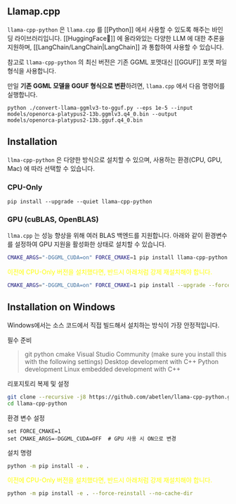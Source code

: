 
## Llamap.cpp 

`llama-cpp-python` 은 `llama.cpp` 를 [[Python]] 에서 사용할 수 있도록 해주는 바인딩 라이브러리입니다. [[HuggingFace🤗]] 에 올라와있는 다양한 LLM 에 대한 추론을 지원하며, [[LangChain/LangChain|LangChain]] 과 통합하여 사용할 수 있습니다.

참고로 `llama-cpp-python` 의 최신 버전은 기존 GGML 포맷대신 [[GGUF]] 포맷 파일 형식을 사용합니다.

만일 **기존 GGML 모델을 GGUF 형식으로 변환**하려면, `llama.cpp` 에서 다음 명령어를 실행합니다.

```
python ./convert-llama-ggmlv3-to-gguf.py --eps 1e-5 --input models/openorca-platypus2-13b.ggmlv3.q4_0.bin --output models/openorca-platypus2-13b.gguf.q4_0.bin
```

## Installation

`llma-cpp-python` 은 다양한 방식으로 설치할 수 있으며, 사용하는 환경(CPU, GPU, Mac) 에 따라 선택할 수 있습니다.

### CPU-Only

```
pip install --upgrade --quiet llama-cpp-python
```


### GPU (cuBLAS, OpenBLAS)

`llma.cpp` 는 성능 향상을 위해 여러 BLAS 백엔드를 지원합니다.
아래와 같이 환경변수를 설정하여 GPU 지원을 활성화한 상태로 설치할 수 있습니다.

```bash
CMAKE_ARGS="-DGGML_CUDA=on" FORCE_CMAKE=1 pip install llama-cpp-python
```

<font color="#ffff00">이전에 CPU-Only 버전을 설치했다면, 반드시 아래처럼 강제 재설치해야 합니다.</font>

```bash
CMAKE_ARGS="-DGGML_CUDA=on" FORCE_CMAKE=1 pip install --upgrade --force-reinstall llama-cpp-python --no-cache-dir
```

## Installation on Windows

Windows에서는 소스 코드에서 직접 빌드해서 설치하는 방식이 가장 안정적입니다.

필수 준비
> 	git
	python
	cmake
	Visual Studio Community (make sure you install this with the following settings)
		Desktop development with C++
		Python development
		Linux embedded development with C++

리포지토리 복제 및 설정

```bash
git clone --recursive -j8 https://github.com/abetlen/llama-cpp-python.git
cd llama-cpp-python
```

환경 변수 설정

```
set FORCE_CMAKE=1  
set CMAKE_ARGS=-DGGML_CUDA=OFF  # GPU 사용 시 ON으로 변경
```

설치 명령

```bash
python -m pip install -e .
```

<font color="#ffff00">이전에 CPU-Only 버전을 설치했다면, 반드시 아래처럼 강제 재설치해야 합니다.</font>

```bash
python -m pip install -e . --force-reinstall --no-cache-dir
```

